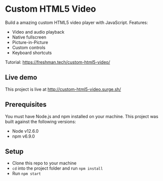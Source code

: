 # Custom HTML5 Video

Build a amazing custom HTML5 video player with JavaScript. Features:

- Video and audio playback
- Native fullscreen
- Picture-in-Picture
- Custom controls
- Keyboard shortcuts

Tutorial: https://freshman.tech/custom-html5-video/

## Live demo

This project is live at http://custom-html5-video.surge.sh/

## Prerequisites

You must have Node.js and npm installed on your machine. This project was built against the following versions:

- Node v12.6.0
- npm v6.9.0

## Setup

- Clone this repo to your machine
- `cd` into the project folder and run `npm install`
- Run `npm start`
